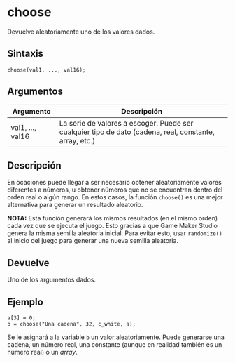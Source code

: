 # choose

Devuelve aleatoriamente uno de los valores dados.

## Sintaxis

  
```gml  
choose(val1, ..., val16);  
```  

## Argumentos

Argumento|Descripción|  
---|---|  
val1, ..., val16|La serie de valores a escoger. Puede ser cualquier tipo de dato (cadena, real, constante, array, etc.)|  

## Descripción

En ocaciones puede llegar a ser necesario obtener aleatoriamente valores diferentes a números, u obtener números que no se encuentran dentro del orden real o algún rango. En estos casos, la función `choose()` es una mejor alternativa para generar un resultado aleatorio.  
  
**NOTA:** Esta función generará los mismos resultados (en el mismo orden) cada vez que se ejecuta el juego. Esto gracias a que Game Maker Studio genera la misma semilla aleatoria inicial. Para evitar esto, usar `randomize()` al inicio del juego para generar una nueva semilla aleatoria.

## Devuelve

Uno de los argumentos dados.

## Ejemplo

  
```gml  
a[3] = 0;  
b = choose("Una cadena", 32, c_white, a);  
```  
Se le asignará a la variable `b` un valor aleatoriamente. Puede generarse una cadena, un número real, una constante (aunque en realidad también es un número real) o un _array_.